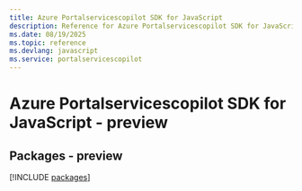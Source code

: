 ```yaml
---
title: Azure Portalservicescopilot SDK for JavaScript
description: Reference for Azure Portalservicescopilot SDK for JavaScript
ms.date: 08/19/2025
ms.topic: reference
ms.devlang: javascript
ms.service: portalservicescopilot
---
```

# Azure Portalservicescopilot SDK for JavaScript - preview
## Packages - preview
[!INCLUDE [packages](portalservicescopilot-index.md)]